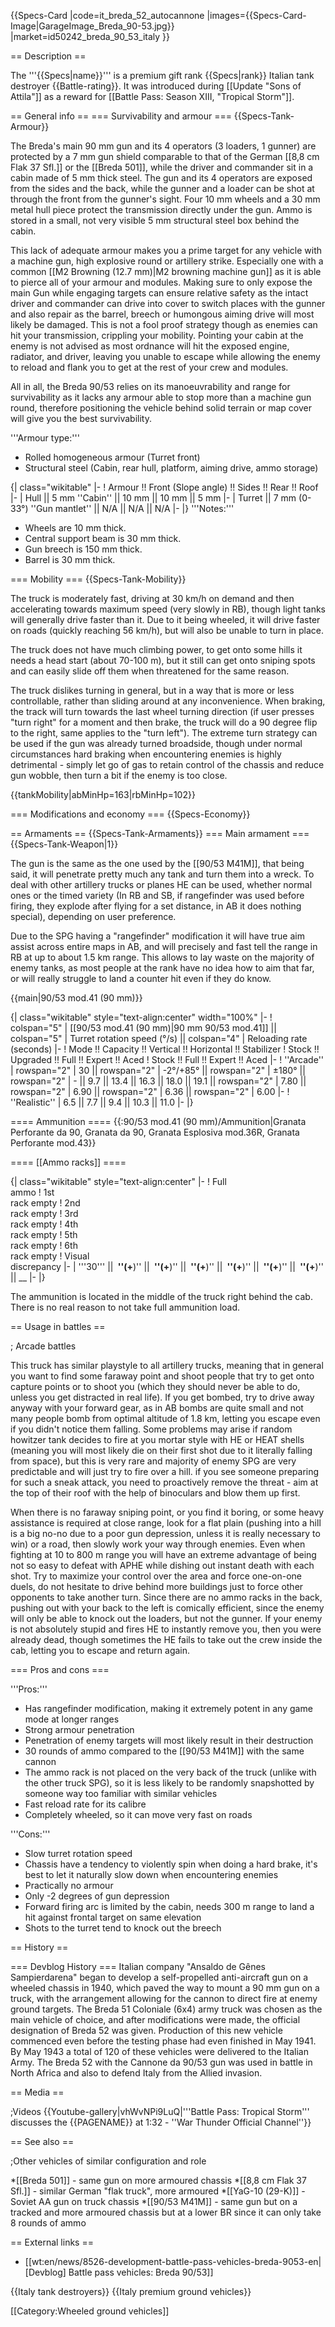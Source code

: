 {{Specs-Card
|code=it_breda_52_autocannone
|images={{Specs-Card-Image|GarageImage_Breda_90-53.jpg}}
|market=id50242_breda_90_53_italy
}}

== Description ==
<!-- ''In the description, the first part should be about the history of the creation and combat usage of the vehicle, as well as its key features. In the second part, tell the reader about the ground vehicle in the game. Insert a screenshot of the vehicle, so that if the novice player does not remember the vehicle by name, he will immediately understand what kind of vehicle the article is talking about.'' -->
The '''{{Specs|name}}''' is a premium gift rank {{Specs|rank}} Italian tank destroyer {{Battle-rating}}.  It was introduced during [[Update "Sons of Attila"]] as a reward for [[Battle Pass: Season XIII, "Tropical Storm"]].

== General info ==
=== Survivability and armour ===
{{Specs-Tank-Armour}}
<!-- ''Describe armour protection. Note the most well protected and key weak areas. Appreciate the layout of modules as well as the number and location of crew members. Is the level of armour protection sufficient, is the placement of modules helpful for survival in combat? If necessary use a visual template to indicate the most secure and weak zones of the armour.'' -->
The Breda's main 90 mm gun and its 4 operators (3 loaders, 1 gunner) are protected by a 7 mm gun shield comparable to that of the German [[8,8 cm Flak 37 Sfl.]] or the [[Breda 501]], while the driver and commander sit in a cabin made of 5 mm thick steel. The gun and its 4 operators are exposed from the sides and the back, while the gunner and a loader can be shot at through the front from the gunner's sight. Four 10 mm wheels and a 30 mm metal hull piece protect the transmission directly under the gun. Ammo is stored in a small, not very visible 5 mm structural steel box behind the cabin.

This lack of adequate armour makes you a prime target for any vehicle with a machine gun, high explosive round or artillery strike. Especially one with a common [[M2 Browning (12.7 mm)|M2 browning machine gun]] as it is able to pierce all of your armour and modules. Making sure to only expose the main Gun while engaging targets can ensure relative safety as the intact driver and commander can drive into cover to switch places with the gunner and also repair as the barrel, breech or humongous aiming drive will most likely be damaged. This is not a fool proof strategy though as enemies can hit your transmission, crippling your mobility. Pointing your cabin at the enemy is not advised as most ordnance will hit the exposed engine, radiator, and driver, leaving you unable to escape while allowing the enemy to reload and flank you to get at the rest of your crew and modules.

All in all, the Breda 90/53 relies on its manoeuvrability and range for survivability as it lacks any armour able to stop more than a machine gun round, therefore positioning the vehicle behind solid terrain or map cover will give you the best survivability.

'''Armour type:'''
* Rolled homogeneous armour (Turret front)
* Structural steel (Cabin, rear hull, platform, aiming drive, ammo storage)

{| class="wikitable"
|-
! Armour !! Front (Slope angle) !! Sides !! Rear !! Roof
|-
| Hull || 5 mm ''Cabin'' || 10 mm || 10 mm || 5 mm
|-
| Turret || 7 mm (0-33°) ''Gun mantlet'' || N/A || N/A || N/A
|-
|}
'''Notes:'''

* Wheels are 10 mm thick.
* Central support beam is 30 mm thick.
* Gun breech is 150 mm thick.
* Barrel is 30 mm thick.

=== Mobility ===
{{Specs-Tank-Mobility}}
<!-- ''Write about the mobility of the ground vehicle. Estimate the specific power and manoeuvrability, as well as the maximum speed forwards and backwards.'' -->
The truck is moderately fast, driving at 30 km/h on demand and then accelerating towards maximum speed (very slowly in RB), though light tanks will generally drive faster than it. Due to it being wheeled, it will drive faster on roads (quickly reaching 56 km/h), but will also be unable to turn in place.

The truck does not have much climbing power, to get onto some hills it needs a head start (about 70-100 m), but it still can get onto sniping spots and can easily slide off them when threatened for the same reason.

The truck dislikes turning in general, but in a way that is more or less controllable, rather than sliding around at any inconvenience. When braking, the track will turn towards the last wheel turning direction (if user presses "turn right" for a moment and then brake, the truck will do a 90 degree flip to the right, same applies to the "turn left"). The extreme turn strategy can be used if the gun was already turned broadside, though under normal circumstances hard braking when encountering enemies is highly detrimental - simply let go of gas to retain control of the chassis and reduce gun wobble, then turn a bit if the enemy is too close.

{{tankMobility|abMinHp=163|rbMinHp=102}}

=== Modifications and economy ===
{{Specs-Economy}}

== Armaments ==
{{Specs-Tank-Armaments}}
=== Main armament ===
{{Specs-Tank-Weapon|1}}
<!-- ''Give the reader information about the characteristics of the main gun. Assess its effectiveness in a battle based on the reloading speed, ballistics and the power of shells. Do not forget about the flexibility of the fire, that is how quickly the cannon can be aimed at the target, open fire on it and aim at another enemy. Add a link to the main article on the gun: <code><nowiki>{{main|Name of the weapon}}</nowiki></code>. Describe in general terms the ammunition available for the main gun. Give advice on how to use them and how to fill the ammunition storage.'' -->

The gun is the same as the one used by the [[90/53 M41M]], that being said, it will penetrate pretty much any tank and turn them into a wreck. To deal with other artillery trucks or planes HE can be used, whether normal ones or the timed variety (In RB and SB, if rangefinder was used before firing, they explode after flying for a set distance, in AB it does nothing special), depending on user preference.

Due to the SPG having a "rangefinder" modification it will have true aim assist across entire maps in AB, and will precisely and fast tell the range in RB at up to about 1.5 km range. This allows to lay waste on the majority of enemy tanks, as most people at the rank have no idea how to aim that far, or will really struggle to land a counter hit even if they do know.

{{main|90/53 mod.41 (90 mm)}}

{| class="wikitable" style="text-align:center" width="100%"
|-
! colspan="5" | [[90/53 mod.41 (90 mm)|90 mm 90/53 mod.41]] || colspan="5" | Turret rotation speed (°/s) || colspan="4" | Reloading rate (seconds)
|-
! Mode !! Capacity !! Vertical !! Horizontal !! Stabilizer
! Stock !! Upgraded !! Full !! Expert !! Aced
! Stock !! Full !! Expert !! Aced
|-
! ''Arcade''
| rowspan="2" | 30 || rowspan="2" | -2°/+85° || rowspan="2" | ±180° || rowspan="2" | - || 9.7 || 13.4 || 16.3 || 18.0 || 19.1 || rowspan="2" | 7.80 || rowspan="2" | 6.90 || rowspan="2" | 6.36 || rowspan="2" | 6.00
|-
! ''Realistic''
| 6.5 || 7.7 || 9.4 || 10.3 || 11.0
|-
|}

==== Ammunition ====
{{:90/53 mod.41 (90 mm)/Ammunition|Granata Perforante da 90, Granata da 90, Granata Esplosiva mod.36R, Granata Perforante mod.43}}

==== [[Ammo racks]] ====
<!-- [[File:Ammoracks_{{PAGENAME}}.png|right|thumb|x250px|[[Ammo racks]] of the {{PAGENAME}}]] -->
<!-- '''Last updated:''' -->
{| class="wikitable" style="text-align:center"
|-
! Full<br>ammo
! 1st<br>rack empty
! 2nd<br>rack empty
! 3rd<br>rack empty
! 4th<br>rack empty
! 5th<br>rack empty
! 6th<br>rack empty
! Visual<br>discrepancy
|-
| '''30''' || __&nbsp;''(+__)'' || __&nbsp;''(+__)'' || __&nbsp;''(+__)'' || __&nbsp;''(+__)'' || __&nbsp;''(+__)'' || __&nbsp;''(+__)'' || __
|-
|}

The ammunition is located in the middle of the truck right behind the cab. There is no real reason to not take full ammunition load.

== Usage in battles ==
<!-- ''Describe the tactics of playing in the vehicle, the features of using vehicles in the team and advice on tactics. Refrain from creating a "guide" - do not impose a single point of view but instead give the reader food for thought. Describe the most dangerous enemies and give recommendations on fighting them. If necessary, note the specifics of the game in different modes (AB, RB, SB).'' -->

; Arcade battles

This truck has similar playstyle to all artillery trucks, meaning that in general you want to find some faraway point and shoot people that try to get onto capture points or to shoot you (which they should never be able to do, unless you get distracted in real life). If you get bombed, try to drive away anyway with your forward gear, as in AB bombs are quite small and not many people bomb from optimal altitude of 1.8 km, letting you escape even if you didn't notice them falling. Some problems may arise if random howitzer tank decides to fire at you mortar style with HE or HEAT shells (meaning you will most likely die on their first shot due to it literally falling from space), but this is very rare and majority of enemy SPG are very predictable and will just try to fire over a hill. if you see someone preparing for such a sneak attack, you need to proactively remove the threat - aim at the top of their roof with the help of binoculars and blow them up first.

When there is no faraway sniping point, or you find it boring, or some heavy assistance is required at close range, look for a flat plain (pushing into a hill is a big no-no due to a poor gun depression, unless it is really necessary to win) or a road, then slowly work your way through enemies. Even when fighting at 10 to 800 m range you will have an extreme advantage of being not so easy to defeat with APHE while dishing out instant death with each shot. Try to maximize your control over the area and force one-on-one duels, do not hesitate to drive behind more buildings just to force other opponents to take another turn. Since there are no ammo racks in the back, pushing out with your back to the left is comically efficient, since the enemy will only be able to knock out the loaders, but not the gunner. If your enemy is not absolutely stupid and fires HE to instantly remove you, then you were already dead, though sometimes the HE fails to take out the crew inside the cab, letting you to escape and return again.

=== Pros and cons ===
<!-- ''Summarise and briefly evaluate the vehicle in terms of its characteristics and combat effectiveness. Mark its pros and cons in a bulleted list. Try not to use more than 6 points for each of the characteristics. Avoid using categorical definitions such as "bad", "good" and the like - use substitutions with softer forms such as "inadequate" and "effective".'' -->
'''Pros:'''

* Has rangefinder modification, making it extremely potent in any game mode at longer ranges
* Strong armour penetration
* Penetration of enemy targets will most likely result in their destruction
* 30 rounds of ammo compared to the [[90/53 M41M]] with the same cannon
* The ammo rack is not placed on the very back of the truck (unlike with the other truck SPG), so it is less likely to be randomly snapshotted by someone way too familiar with similar vehicles
* Fast reload rate for its calibre
* Completely wheeled, so it can move very fast on roads

'''Cons:'''

* Slow turret rotation speed
* Chassis have a tendency to violently spin when doing a hard brake, it's best to let it naturally slow down when encountering enemies
* Practically no armour
* Only -2 degrees of gun depression
* Forward firing arc is limited by the cabin, needs 300 m range to land a hit against frontal target on same elevation
* Shots to the turret tend to knock out the breech

== History ==<!-- ''Describe the history of the creation and combat usage of the vehicle in more detail than in the introduction. If the historical reference turns out to be too long, take it to a separate article, taking a link to the article about the vehicle and adding a block "/History" (example: <nowiki>https://wiki.warthunder.com/(Vehicle-name)/History</nowiki>) and add a link to it here using the <code>main</code> template. Be sure to reference text and sources by using <code><nowiki><ref></ref></nowiki></code>, as well as adding them at the end of the article with <code><nowiki><references /></nowiki></code>. This section may also include the vehicle's dev blog entry (if applicable) and the in-game encyclopedia description (under <code><nowiki>=== In-game description ===</nowiki></code>, also if applicable).'' -->

=== Devblog History ===
Italian company "Ansaldo de Gênes Sampierdarena" began to develop a self-propelled anti-aircraft gun on a wheeled chassis in 1940, which paved the way to mount a 90 mm gun on a truck, with the arrangement allowing for the cannon to direct fire at enemy ground targets. The Breda 51 Coloniale (6x4) army truck was chosen as the main vehicle of choice, and after modifications were made, the official designation of Breda 52 was given. Production of this new vehicle commenced even before the testing phase had even finished in May 1941. By May 1943 a total of 120 of these vehicles were delivered to the Italian Army. The Breda 52 with the Cannone da 90/53 gun was used in battle in North Africa and also to defend Italy from the Allied invasion.

== Media ==
<!-- ''Excellent additions to the article would be video guides, screenshots from the game, and photos.'' -->

;Videos
{{Youtube-gallery|vhWvNPi9LuQ|'''Battle Pass: Tropical Storm''' discusses the {{PAGENAME}} at 1:32 - ''War Thunder Official Channel''}}

== See also ==
<!-- ''Links to the articles on the War Thunder Wiki that you think will be useful for the reader, for example:''
* ''reference to the series of the vehicles;''
* ''links to approximate analogues of other nations and research trees.'' -->
;Other vehicles of similar configuration and role

*[[Breda 501]] - same gun on more armoured chassis
*[[8,8 cm Flak 37 Sfl.]] - similar German "flak truck", more armoured
*[[YaG-10 (29-K)]] - Soviet AA gun on truck chassis
*[[90/53 M41M]] - same gun but on a tracked and more armoured chassis but at a lower BR since it can only take 8 rounds of ammo

== External links ==
<!-- ''Paste links to sources and external resources, such as:''
* ''topic on the official game forum;''
* ''other literature.'' -->

* [[wt:en/news/8526-development-battle-pass-vehicles-breda-9053-en|[Devblog] Battle pass vehicles: Breda 90/53]]

{{Italy tank destroyers}}
{{Italy premium ground vehicles}}

[[Category:Wheeled ground vehicles]]